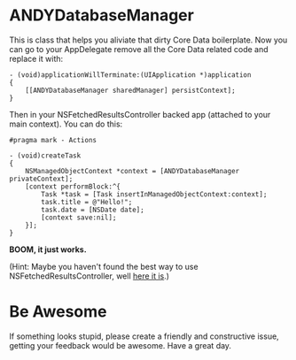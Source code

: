 ANDYDatabaseManager
===================

This is class that helps you aliviate that dirty Core Data boilerplate. Now you can go to your AppDelegate remove all the Core Data related code and replace it with:

``` objc
- (void)applicationWillTerminate:(UIApplication *)application
{
    [[ANDYDatabaseManager sharedManager] persistContext];
}
```

Then in your NSFetchedResultsController backed app (attached to your main context). You can do this:

``` objc
#pragma mark - Actions

- (void)createTask
{
    NSManagedObjectContext *context = [ANDYDatabaseManager privateContext];
    [context performBlock:^{
        Task *task = [Task insertInManagedObjectContext:context];
        task.title = @"Hello!";
        task.date = [NSDate date];
        [context save:nil];
    }];
}
```

**BOOM, it just works.**

(Hint: Maybe you haven't found the best way to use NSFetchedResultsController, well [here it is](https://github.com/NSElvis/ANDYFetchedResultsTableDataSource).)

Be Awesome
==========

If something looks stupid, please create a friendly and constructive issue, getting your feedback would be awesome. Have a great day.
